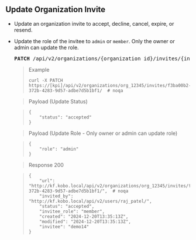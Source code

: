 ## Update Organization Invite

* Update an organization invite to accept, decline, cancel, expire, or resend.
* Update the role of the invitee to `admin` or `member`. Only the owner or admin can update the role.

  <pre class="prettyprint">
  <b>PATCH</b> /api/v2/organizations/{organization_id}/invites/{invite_guid}/
  </pre>

    > Example
    >
    >     curl -X PATCH https://[kpi]/api/v2/organizations/org_12345/invites/f3ba00b2-372b-4283-9d57-adbe7d5b1bf1/  # noqa

    > Payload (Update Status)

    >     {
    >         "status": "accepted"
    >     }

    > Payload (Update Role - Only owner or admin can update role)

    >     {
    >         "role": "admin"
    >     }

    > Response 200

    >     {
    >         "url": "http://kf.kobo.local/api/v2/organizations/org_12345/invites/f3ba00b2-372b-4283-9d57-adbe7d5b1bf1/",  # noqa
    >         "invited_by": "http://kf.kobo.local/api/v2/users/raj_patel/",
    >         "status": "accepted",
    >         "invitee_role": "member",
    >         "created": "2024-12-20T13:35:13Z",
    >         "modified": "2024-12-20T13:35:13Z",
    >         "invitee": "demo14"
    >     }
